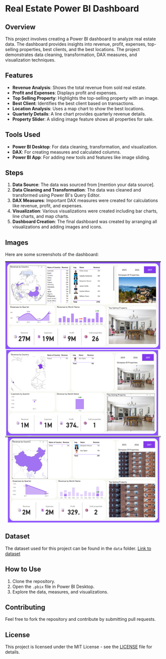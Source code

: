 # Real Estate Power BI Dashboard

## Overview
This project involves creating a Power BI dashboard to analyze real estate data. The dashboard provides insights into revenue, profit, expenses, top-selling properties, best clients, and the best locations. The project demonstrates data cleaning, transformation, DAX measures, and visualization techniques.

## Features
- **Revenue Analysis**: Shows the total revenue from sold real estate.
- **Profit and Expenses**: Displays profit and expenses.
- **Top Selling Property**: Highlights the top-selling property with an image.
- **Best Client**: Identifies the best client based on transactions.
- **Location Analysis**: Uses a map chart to show the best locations.
- **Quarterly Details**: A line chart provides quarterly revenue details.
- **Property Slider**: A sliding image feature shows all properties for sale.

## Tools Used
- **Power BI Desktop**: For data cleaning, transformation, and visualization.
- **DAX**: For creating measures and calculated columns.
- **Power BI App**: For adding new tools and features like image sliding.

## Steps
1. **Data Source**: The data was sourced from [mention your data source].
2. **Data Cleaning and Transformation**: The data was cleaned and transformed using Power BI's Query Editor.
3. **DAX Measures**: Important DAX measures were created for calculations like revenue, profit, and expenses.
4. **Visualization**: Various visualizations were created including bar charts, line charts, and map charts.
5. **Dashboard Creation**: The final dashboard was created by arranging all visualizations and adding images and icons.

## Images
Here are some screenshots of the dashboard:

![Dashboard Overview](https://github.com/muhammed-saheer/Real-Estate-Power-BI-Dashboard/blob/main/images/1.png)
![Top Selling Property](https://github.com/muhammed-saheer/Real-Estate-Power-BI-Dashboard/blob/main/images/2.png)
![Location Analysis](https://github.com/muhammed-saheer/Real-Estate-Power-BI-Dashboard/blob/main/images/3.png)

## Dataset
The dataset used for this project can be found in the `data` folder. [Link to dataset](#)

## How to Use
1. Clone the repository.
2. Open the `.pbix` file in Power BI Desktop.
3. Explore the data, measures, and visualizations.

## Contributing
Feel free to fork the repository and contribute by submitting pull requests.

## License
This project is licensed under the MIT License - see the [LICENSE](LICENSE) file for details.
